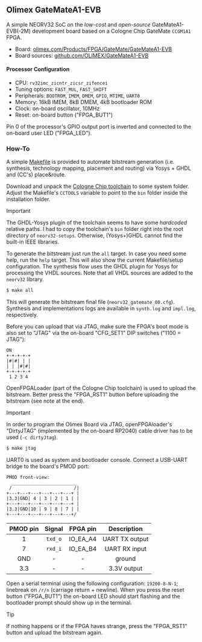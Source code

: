 ## Olimex GateMateA1-EVB

A simple NEORV32 SoC on the _low-cost_ and _open-source_ GateMateA1-EVB(-2M) development board
based on a Cologne Chip GateMate `CCGM1A1` FPGA.

* Board: [olimex.com/Products/FPGA/GateMate/GateMateA1-EVB](https://www.olimex.com/Products/FPGA/GateMate/GateMateA1-EVB)
* Board sources: [github.com/OLIMEX/GateMateA1-EVB](https://github.com/OLIMEX/GateMateA1-EVB)

#### Processor Configuration

* CPU: `rv32imc_zicntr_zicsr_zifencei`
* Tuning options: `FAST_MUL`, `FAST_SHIFT`
* Peripherals: `BOOTROM`, `IMEM`, `DMEM`, `GPIO`, `MTIME`, `UART0`
* Memory: 16kB IMEM, 8kB DMEM, 4kB bootloader ROM
* Clock: on-board oscillator, 10MHz
* Reset: on-board button ("FPGA_BUT1")

Pin 0 of the processor's GPIO output port is inverted and connected to the on-board user LED ("FPGA_LED").

### How-To

A simple [Makefile](Makefile) is provided to automate bitstream generation (i.e. synthesis, technology mapping, placement and routing)
via Yosys + GHDL and (CC's) place&route.

Download and unpack the [Cologne Chip toolchain](https://www.colognechip.com/programmable-logic/gatemate/gatemate-download)
to some system folder. Adjust the Makefile's `CCTOOLS` variable to point to the `bin` folder inside the installation folder.

> [!IMPORTANT]
> The GHDL-Yosys plugin of the toolchain seems to have some _hardcoded_ relative paths. I had to copy the toolchain's `bin`
folder right into the root directory of `neorv32-setups`. Otherwise, (Yosys+)GHDL cannot find the built-in
IEEE libraries.

To generate the bitstream just run the `all` target. In case you need some help, run the `help` target.
This will also show the current Makefile/setup configuration. The synthesis flow uses the GHDL plugin for Yosys
for processing the VHDL sources. Note that all VHDL sources are added to the `neorv32` library.

```bash
$ make all
```

This will generate the bitstream final file (`neorv32_gatemate_00.cfg`).
Synthesis and implementations logs are available in `synth.log` and `impl.log`, respectively.

Before you can upload that via JTAG, make sure the FPGA's boot mode is also set to "JTAG" via the on-board
"CFG_SET1" DIP switches ("1100 = JTAG"):

```
ON
+-+-+-+-+
|#|#| | |
| | |#|#|
+-+-+-+-+
 1 2 3 4
```

OpenFPGALoader (part of the Cologne Chip toolchain) is used to upload the bitstream.
Better press the "FPGA_RST1" button before uploading the bitstream (see note at the end).

> [!IMPORTANT]
> In order to program the Olimex Board via JTAG, openFPGAloader's "DirtyJTAG" (implemented by the on-board RP2040)
cable driver has to be used (`-c dirtyJtag`).

```bash
$ make jtag
```

UART0 is used as system and bootloader console. Connect a USB-UART bridge to the board's PMOD port:

```schematic
PMOD front-view:
  ________________________
 /                       /|
+---+---+---+---+---+---+ |
|3.3|GND| 4 | 3 | 2 | 1 | |
+---+---+---+---+---+---+ |
|3.3|GND|10 | 9 | 8 | 7 | |
+---+---+---+---+---+---+/
```

| PMOD pin | Signal  | FPGA pin | Description    |
|:--------:|:-------:|:--------:|:--------------:|
| 1        | `txd_o` | IO_EA_A4 | UART TX output |
| 7        | `rxd_i` | IO_EA_B4 | UART RX input  |
| GND      | -       | -        | ground         |
| 3.3      | -       | -        | 3.3V output    |

Open a serial terminal using the following configuration: `19200-8-N-1`; linebreak on `/r/n` (carriage return + newline).
When you press the reset button ("FPGA_BUT1") the on-board LED should start flashing and the bootloader prompt
should show up in the terminal.

> [!TIP]
> If nothing happens or if the FPGA haves strange, press the "FPGA_RST1" button and upload the bitstream again.
